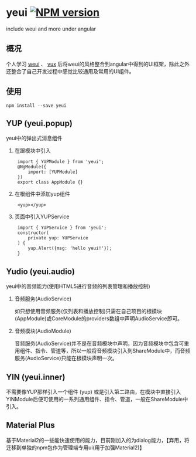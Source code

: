 # yeui [![NPM version][npm-image]][npm-url]
include weui and more under angular

## 概况
个人学习 [weui](https://github.com/Tencent/weui.js) 、 [vux](https://vux.li/#/) 后将weui的风格整合到angular中得到的UI框架，除此之外还整合了自己开发过程中感觉比较通用及常用的UI组件。
## 使用
    npm install --save yeui
## YUP (yeui.popup)
yeui中的弹出式消息组件
1. 在跟模块中引入

        import { YUPModule } from 'yeui';
        @NgModule({
            import: [YUPModule]
        })
        export class AppModule {}
2. 在根组件中添加yup组件

        <yup></yup>

3. 页面中引入YUPService

        import { YUPService } from 'yeui';
        constructor(
            private yup: YUPService
        ) {
            yup.Alert({msg: 'hello yeui!'});
        }

## Yudio (yeui.audio)
yeui中的音频能力(使用HTML5进行音频的列表管理和播放控制)
1. 音频服务(AudioService)

    如只想使用音频服务(仅列表和播放控制)只需在自己项目的根模块(AppModule)或CoreModule的providers数组中声明AudioService即可。
2. 音频模块(AudioModule)

    音频服务(AudioService)并不是在音频模块中声明，因为音频模块中包含可重用组件、指令、管道等，所以一般将音频模块引入到ShareModule中，而音频服务(AudioService)只能在根模块声明一次。

## YIN (yeui.inner)
不需要像YUP那样引入一个组件 (yup) 或是引入第二路由，在模块中直接引入YINModule后便可使用的一系列通用组件、指令、管道，一般在ShareModule中引入。


## Material Plus
基于Material2的一些能快速使用的能力，目前刚加入的为dialog能力，【弃用，将迁移到单独的npm包作为管理端专用ui(用于加强Material2)】

[npm-image]: https://badge.fury.io/js/yeui.svg
[npm-url]: https://npmjs.org/package/yeui
[travis-image]: https://travis-ci.org/yitimo/yeui.svg?branch=master
[travis-url]: https://travis-ci.org/yitimo/yeui
[daviddm-image]: https://david-dm.org/yitimo/yeui.svg?theme=shields.io
[daviddm-url]: https://david-dm.org/yitimo/yeui
[coveralls-image]: https://coveralls.io/repos/yitimo/yeui/badge.svg
[coveralls-url]: https://coveralls.io/r/yitimo/yeui
